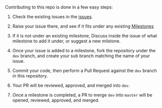Contributing to this repo is done in a few easy steps:

1) Check the existing issues in the [issues](https://github.com/baileytec-labs/llama-on-lambda/issues).

2) Raise your issue there, and see if it fits under any existing [Milestones](https://github.com/baileytec-labs/llama-on-lambda/milestones)

3) If it is not under an existing milestone, Discuss inside the issue of what milestone to add it under, or suggest a new milstone.

4) Once your issue is added to a milestone, fork the repository under the `dev` branch, and create your sub branch matching the name of your issue.

5) Commit your code, then perform a Pull Request against the `dev` branch in this repository.

6) Your PR will be reviewed, approved, and merged into `dev`.

7) Once a milestone is completed, a PR to merge `dev` into `master` will be opened, reviewed, approved, and merged.
